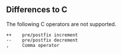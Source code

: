 ## Differences to C

The following C operators are not supported.

```
++    pre/postfix increment
--    pre/postfix decrement
,     Comma operator
```